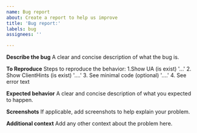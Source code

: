 ```yaml
---
name: Bug report
about: Create a report to help us improve
title: 'Bug report:'
labels: bug
assignees: ''

---
```


**Describe the bug**
A clear and concise description of what the bug is.

**To Reproduce**
Steps to reproduce the behavior:
1.Show UA (is exist)  '...'
2. Show ClientHints (is exist) '....'
3. See minimal code (optional) '....'
4. See error text

**Expected behavior**
A clear and concise description of what you expected to happen.

**Screenshots**
If applicable, add screenshots to help explain your problem.

**Additional context**
Add any other context about the problem here.
